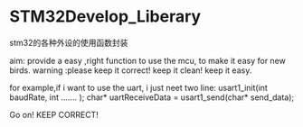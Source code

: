 # STM32Develop_Liberary
stm32的各种外设的使用函数封装

aim: provide a easy ,right function to use the mcu, to make it easy for new birds.
warning :please keep it correct! keep it clean! keep it easy.

for example,if i want to use the uart, i just neet two line: 
usart1_init(int baudRate, int ....... );
char* uartReceiveData = usart1_send(char* send_data);

Go on!
KEEP CORRECT!

